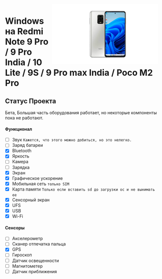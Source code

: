 <img align="right" src="https://github.com/Rubanoxd/Port-Windows-11-redmi-note-9_pro/blob/main/Miatoll.png" width="350" alt="Windows 11 Running On A Redmi Note 9 Pro / 9 Pro India / 10 Lite / 9S / 9 Pro max India / Poco M2 Pro">

# Windows на Redmi Note 9 Pro / 9 Pro India / 10 Lite / 9S / 9 Pro max India / Poco M2 Pro

## Статус Проекта

Бета, Большая часть оборудования работает, но некоторые компоненты пока не работают.

#### Функционал

- [ ] Звук ```Кажется, что этого можно добиться, но это нелегко.```
- [ ] Заряд батареи 
- [x] Bluetooth 
- [X] Яркость
- [ ] Камера
- [ ] Зарядка 
- [x] Экран
- [x] Графическое ускорение
- [X] Мобильная сеть ```только SIM```
- [X] Карта памяти ```Только если вставить sd до загрузки ос и не вынимать ее```
- [X] Сенсорный экран
- [x] UFS
- [x] USB
- [x] Wi-Fi

#### Сенсоры
- [ ] Акселерометр
- [ ] Сканер отпечатка пальца
- [x] GPS
- [ ] Гироскоп
- [ ] Датчик освещенности
- [ ] Магнитометер
- [ ] Датчик приближения
